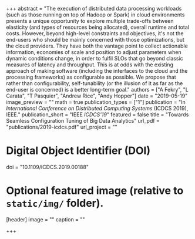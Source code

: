 +++
abstract = "The execution of distributed data processing workloads (such as those running on top of Hadoop or Spark) in cloud environments presents a unique opportunity to explore multiple trade-offs between elasticity (and types of resources being allocated), overall runtime and total costs. However, beyond high-level constraints and objectives, it's not the end-users who should be mainly concerned with those optimizations, but the cloud providers. They have both the vantage point to collect actionable information, economies of scale and position to adjust parameters when dynamic conditions change, in order to fulfil SLOs that go beyond classic measures of latency and throughput. This is at odds with the existing approach of making software (including the interfaces to the cloud and the processing frameworks) as configurable as possible. We propose that rather than configurability, self-tunability (or the illusion of it as far as the end-user is concerned) is a better long-term goal."
authors = ["A Fekry", "L Carata", "T Pasquier", "Andrew Rice", "Andy Hopper"]
date = "2019-05-19"
image_preview = ""
math = true
publication_types = ["1"]
publication = "In *International Conference on Distributed Computing Systems* (ICDCS 2019), IEEE."
publication_short = "IEEE *ICDCS'19*"
featured = false
title = "Towards Seamless Configuration Tuning of Big Data Analytics"
url_pdf = "publications/2019-icdcs.pdf"
url_project = ""

# Digital Object Identifier (DOI)
doi = "10.1109/ICDCS.2019.00188"

# Optional featured image (relative to `static/img/` folder).
[header]
image = ""
caption = ""

+++
